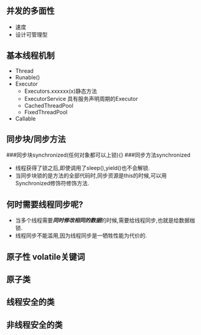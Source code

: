 并发的多面性
-----------
* 速度
* 设计可管理型

基本线程机制
-------------
* Thread
* Runable()
* Executor
	+ Executors.xxxxxx(x)静态方法
	+ ExecutorService 具有服务声明周期的Executor
	+ CachedThreadPool
	+ FixedThreadPool
* Callable

同步块/同步方法
-------------
###同步块synchronized(任何对象都可以上锁){}
###同步方法synchronized
* 线程获得了锁之后,即使调用了sleep(),yield()也不会解锁.
* 当同步块锁的是方法的全部代码时,同步资源是this的时候,可以用Synchronized修饰符修饰方法.

何时需要线程同步呢?
----------------
* 当多个线程需要***同时修改相同的数据***的时候,需要给线程同步,也就是给数据枷锁.
* 线程同步不能滥用,因为线程同步是一牺牲性能为代价的.

原子性 volatile关键词
-----
原子类
-----


线程安全的类
-----------
非线程安全的类
------------
